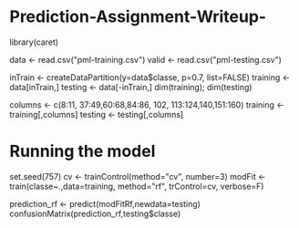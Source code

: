 # Prediction-Assignment-Writeup-

library(caret)

data <- read.csv("pml-training.csv")
valid <- read.csv("pml-testing.csv")

inTrain <- createDataPartition(y=data$classe,
                               p=0.7, list=FALSE)
training <- data[inTrain,]
testing <- data[-inTrain,]
dim(training); dim(testing)

columns <- c(8:11, 37:49,60:68,84:86, 102, 113:124,140,151:160)
training <- training[,columns]
testing <- testing[,columns]

# Running the model 

set.seed(757)
cv <- trainControl(method="cv", number=3)
modFit <- train(classe~.,data=training, method="rf", trControl=cv, verbose=F)

prediction_rf <- predict(modFitRf,newdata=testing)
confusionMatrix(prediction_rf,testing$classe)


